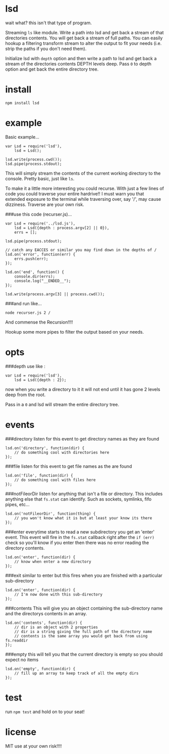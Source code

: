 lsd
===

wait what? this isn't that type of program.

Streaming `ls` like module. Write a path into lsd and get back a stream of that directories contents. You will get back a stream of full paths. You can easily hookup a filtering transform stream to alter the output to fit your needs (i.e. strip the paths if you don't need them).

Initialize lsd with `depth` option and then write a path to lsd and get back a stream of the directories contents DEPTH levels deep. Pass `0` to depth option and get back the entire directory tree.

install
=======

```
npm install lsd
```

example
=======

Basic example...

```
var Lsd = require('lsd'),
    lsd = Lsd();

lsd.write(process.cwd());
lsd.pipe(process.stdout);
```

This will simply stream the contents of the current working directory to the console. Pretty basic, just like `ls`.

To make it a little more interesting you could recurse. With just a few lines of code you could traverse your entire hardrive!! I must warn you that extended exposure to the terminal while traversing over, say '/', may cause dizziness. Traverse are your own risk.

###use this code (recurser.js)...

```
var Lsd = require('../lsd.js'),
	lsd = Lsd({depth : process.argv[2] || 0}),
	errs = [];

lsd.pipe(process.stdout);

// catch any EACCES or similar you may find down in the depths of /
lsd.on('error', function(err) {
	errs.push(err);
});

lsd.on('end', function() {
	console.dir(errs);
	console.log("__ENDED__");
});

lsd.write(process.argv[3] || process.cwd());
```

###and run like...

```
node recurser.js 2 /
```

And commense the Recursion!!!!

Hookup some more pipes to filter the output based on your needs.

opts
======

###depth
use like :

```
var Lsd = require('lsd'),
	lsd = Lsd({depth : 2});
```
now when you write a directory to it it will not end until it has gone 2 levels deep from the root.

Pass in a `0` and lsd will stream the entire directory tree.

events
=====

###directory
listen for this event to get directory names as they are found
```
lsd.on('directory', function(dir) {
	// do something cool with directories here
});
```

###file
listen for this event to get file names as the are found
```
lsd.on('file', function(dir) {
	// do something cool with files here
});
```

###notFileorDir
listen for anything that isn't a file or directory. This includes anything else that `fs.stat` can identify. Such as sockets, symlinks, fifo pipes, etc...
```
lsd.on('notFileorDir', function(thing) {
	// you won't know what it is but at least your know its there
});
```

###enter
everytime starts to read a new subdirectory you get an 'enter' event. This event will fire in the `fs.stat` callback right after the `if (err)` check so you'll know if you enter then there was no error reading the directory contents.
```
lsd.on('enter', function(dir) {
	// know when enter a new directory
});
```

###exit
similar to enter but this fires when you are finished with a particular sub-directory
```
lsd.on('enter', function(dir) {
	// I'm now done with this sub-directory
});
```

###contents
This will give you an object containing the sub-directory name and the directorys contents in an array.
```
lsd.on('contents', function(dir) {
	// dir is an object with 2 properties
	// dir is a string giving the full path of the directory name
	// contents is the same array you would get back from using fs.readdir
});
```

###empty
this will tell you that the current directory is empty so you should expect no items
```
lsd.on('empty', function(dir) {
	// fill up an array to keep track of all the empty dirs 
});
```

test
====

run `npm test` and hold on to your seat!

license
=======

MIT
use at your own risk!!!!

